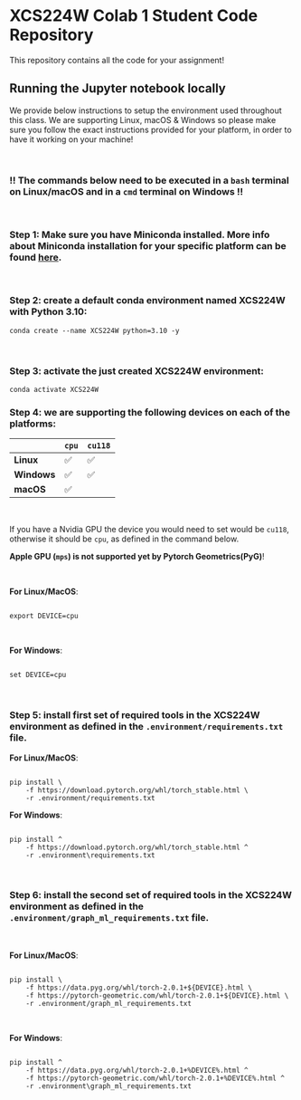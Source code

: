 # XCS224W Colab 1 Student Code Repository
This repository contains all the code for your assignment!

## Running the Jupyter notebook locally

We provide below instructions to setup the environment used throughout this class. We are supporting Linux, macOS & Windows so please make sure you follow the exact instructions provided for your platform, in order to have it working on your machine!

<br />

### !! **The commands below need to be executed in a `bash` terminal on Linux/macOS and in a `cmd` terminal on Windows** !!

<br />


### Step 1: Make sure you have Miniconda installed. More info about Miniconda installation for your specific platform can be found [here](https://docs.conda.io/projects/conda/en/latest/user-guide/install).

<br />

### Step 2: create a default conda environment named **XCS224W** with Python 3.10: 

```
conda create --name XCS224W python=3.10 -y
```

<br />

 
### Step 3: activate the just created XCS224W environment:

```
conda activate XCS224W
```

### Step 4: we are supporting the following devices on each of the platforms:

|             | `cpu` | `cu118` |
|-------------|-------|---------|
| **Linux**   | ✅    | ✅      |
| **Windows** | ✅    | ✅      |
| **macOS**   | ✅    |         |

<br />

If you have a Nvidia GPU the device you would need to set would be `cu118`, otherwise it should be `cpu`, as defined in the command below. 

**Apple GPU (`mps`) is not supported yet by Pytorch Geometrics(PyG)**!

<br />

**For Linux/MacOS**:

```
      
export DEVICE=cpu

```

<br />

**For Windows**:

```
      
set DEVICE=cpu

```

<br />

### Step 5: install first set of required tools in the **XCS224W** environment as defined in the `.environment/requirements.txt` file.

**For Linux/MacOS**:

```

pip install \
    -f https://download.pytorch.org/whl/torch_stable.html \
    -r .environment/requirements.txt

```

**For Windows**:

```

pip install ^
    -f https://download.pytorch.org/whl/torch_stable.html ^
    -r .environment\requirements.txt

```

<br />

### Step 6: install the second set of required tools in the **XCS224W** environment as defined in the `.environment/graph_ml_requirements.txt` file.

<br />

**For Linux/MacOS**:

```
      
pip install \
    -f https://data.pyg.org/whl/torch-2.0.1+${DEVICE}.html \
    -f https://pytorch-geometric.com/whl/torch-2.0.1+${DEVICE}.html \
    -r .environment/graph_ml_requirements.txt

```

<br />

**For Windows**:

```
      
pip install ^
    -f https://data.pyg.org/whl/torch-2.0.1+%DEVICE%.html ^
    -f https://pytorch-geometric.com/whl/torch-2.0.1+%DEVICE%.html ^
    -r .environment\graph_ml_requirements.txt

```